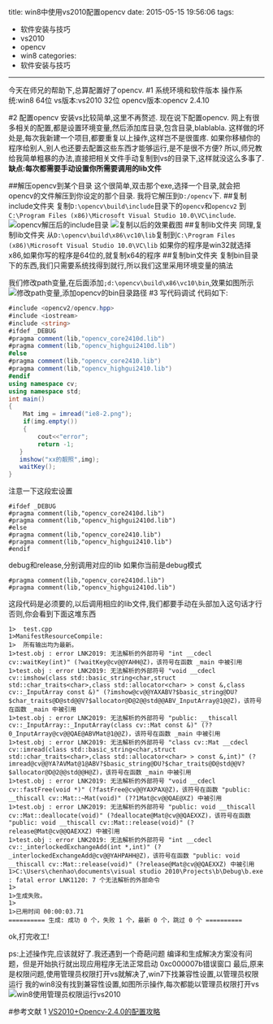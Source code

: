 title: win8中使用vs2010配置opencv
date: 2015-05-15 19:56:06
tags:
- 软件安装与技巧
- vs2010
- opencv
- win8
categories:
- 软件安装与技巧
---
今天在师兄的帮助下,总算配置好了opencv.
#1 系统环境和软件版本
操作系统:win8 64位
vs版本:vs2010 32位
opencv版本:opencv 2.4.10
<!-- more -->
#2 配置opencv
安装vs比较简单,这里不再赘述.
现在说下配置opencv.
网上有很多相关的配置,都是设置环境变量,然后添加库目录,包含目录,blablabla.
这样做的坏处是,每次我新建一个项目,都要重复以上操作,这样岂不是很蛋疼.
如果你移植你的程序给别人,别人也还要去配置这些东西才能够运行,是不是很不方便?
所以,师兄教给我简单粗暴的办法,直接把相关文件手动复制到vs的目录下,这样就没这么多事了.
**缺点:每次都需要手动设置你所需要调用的lib文件**

##解压opencv到某个目录
这个很简单,双击那个exe,选择一个目录,就会把opencv的文件解压到你设定的那个目录.
我将它解压到`D:/opencv`下.
##复制include文件夹
复制`D:\opencv\build\include`目录下的`opencv`和`opencv2`
到`C:\Program Files (x86)\Microsoft Visual Studio 10.0\VC\include`.
![opencv解压后的include目录](http://ww3.sinaimg.cn/large/692869a3gw1es5atg7oimj20kw081ta4.jpg)
![复制以后的效果截图](http://ww2.sinaimg.cn/large/692869a3gw1es5az6qsa7j20jc099jtf.jpg)
##复制lib文件夹
同理,复制lib文件夹
从`D:\opencv\build\x86\vc10\lib`复制到`C:\Program Files (x86)\Microsoft Visual Studio 10.0\VC\lib`
如果你的程序是win32就选择x86,如果你写的程序是64位的,就复制x64的程序
##复制bin文件夹
复制bin目录下的东西,我们只需要系统找得到就行,所以我们这里采用环境变量的搞法

我们修改path变量,在后面添加`;d:\opencv\build\x86\vc10\bin`,效果如图所示<br>
![修改path变量,添加opencv的bin目录路径](http://ww2.sinaimg.cn/large/692869a3gw1es5bew5vcjj20e10g4go8.jpg)
#3 写代码调试
代码如下:
```c#
#include <opencv2/opencv.hpp>
#include <iostream>
#include <string>
#ifdef _DEBUG
#pragma comment(lib,"opencv_core2410d.lib")
#pragma comment(lib,"opencv_highgui2410d.lib")
#else
#pragma comment(lib,"opencv_core2410.lib")
#pragma comment(lib,"opencv_highgui2410.lib")
#endif
using namespace cv;
using namespace std;
int main()
{
    Mat img = imread("ie8-2.png");
    if(img.empty())
    {
        cout<<"error";
        return -1;
   }
   imshow("xx的靓照",img);
   waitKey();
}
```
注意一下这段宏设置
```
#ifdef _DEBUG
#pragma comment(lib,"opencv_core2410d.lib")
#pragma comment(lib,"opencv_highgui2410d.lib")
#else
#pragma comment(lib,"opencv_core2410.lib")
#pragma comment(lib,"opencv_highgui2410.lib")
#endif
```
debug和release,分别调用对应的lib
如果你当前是debug模式
```
#pragma comment(lib,"opencv_core2410d.lib")
#pragma comment(lib,"opencv_highgui2410d.lib")
```
这段代码是必须要的,以后调用相应的lib文件,我们都要手动在头部加入这句话才行
否则,你会看到下面这堆东西
```
1>  test.cpp
1>ManifestResourceCompile:
1>  所有输出均为最新。
1>test.obj : error LNK2019: 无法解析的外部符号 "int __cdecl cv::waitKey(int)" (?waitKey@cv@@YAHH@Z)，该符号在函数 _main 中被引用
1>test.obj : error LNK2019: 无法解析的外部符号 "void __cdecl cv::imshow(class std::basic_string<char,struct std::char_traits<char>,class std::allocator<char> > const &,class cv::_InputArray const &)" (?imshow@cv@@YAXABV?$basic_string@DU?$char_traits@D@std@@V?$allocator@D@2@@std@@ABV_InputArray@1@@Z)，该符号在函数 _main 中被引用
1>test.obj : error LNK2019: 无法解析的外部符号 "public: __thiscall cv::_InputArray::_InputArray(class cv::Mat const &)" (??0_InputArray@cv@@QAE@ABVMat@1@@Z)，该符号在函数 _main 中被引用
1>test.obj : error LNK2019: 无法解析的外部符号 "class cv::Mat __cdecl cv::imread(class std::basic_string<char,struct std::char_traits<char>,class std::allocator<char> > const &,int)" (?imread@cv@@YA?AVMat@1@ABV?$basic_string@DU?$char_traits@D@std@@V?$allocator@D@2@@std@@H@Z)，该符号在函数 _main 中被引用
1>test.obj : error LNK2019: 无法解析的外部符号 "void __cdecl cv::fastFree(void *)" (?fastFree@cv@@YAXPAX@Z)，该符号在函数 "public: __thiscall cv::Mat::~Mat(void)" (??1Mat@cv@@QAE@XZ) 中被引用
1>test.obj : error LNK2019: 无法解析的外部符号 "public: void __thiscall cv::Mat::deallocate(void)" (?deallocate@Mat@cv@@QAEXXZ)，该符号在函数 "public: void __thiscall cv::Mat::release(void)" (?release@Mat@cv@@QAEXXZ) 中被引用
1>test.obj : error LNK2019: 无法解析的外部符号 "int __cdecl cv::_interlockedExchangeAdd(int *,int)" (?_interlockedExchangeAdd@cv@@YAHPAHH@Z)，该符号在函数 "public: void __thiscall cv::Mat::release(void)" (?release@Mat@cv@@QAEXXZ) 中被引用
1>C:\Users\chenhao\documents\visual studio 2010\Projects\b\Debug\b.exe : fatal error LNK1120: 7 个无法解析的外部命令
1>
1>生成失败。
1>
1>已用时间 00:00:03.71
========== 生成: 成功 0 个，失败 1 个，最新 0 个，跳过 0 个 ==========
```

ok,打完收工!


ps:上述操作完,应该就好了.我还遇到一个奇葩问题
编译和生成解决方案没有问题，但是开始执行就出现应用程序无法正常启动 0xc000007b错误窗口
最后,原来是权限问题,使用管理员权限打开vs就解决了,win7下找兼容性设置,以管理员权限运行
我的win8没有找到兼容性设置,如图所示操作,每次都能以管理员权限打开vs
![win8使用管理员权限运行vs2010](http://ww4.sinaimg.cn/large/692869a3gw1es5bpz7mkqj20mm0giq7k.jpg)

#参考文献
1 [VS2010+Opencv-2.4.0的配置攻略](http://www.cnblogs.com/freedomshe/archive/2012/04/25/2470540.html)



